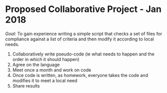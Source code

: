 # Proposed Collaborative Project - Jan 2018

*Goal:*
To gain experience writing a simple script that checks a set of files for compliance against a list of criteria and then modify it according to local needs.


1.  Collaboratively write pseudo-code (ie what needs to happen and the order in which it should happen)
2.  Agree on the language 
3.  Meet once a month and work on code
4.  Once code is written, as homework, everyone takes the code and modifies it to meet a local need
5.  Share results



